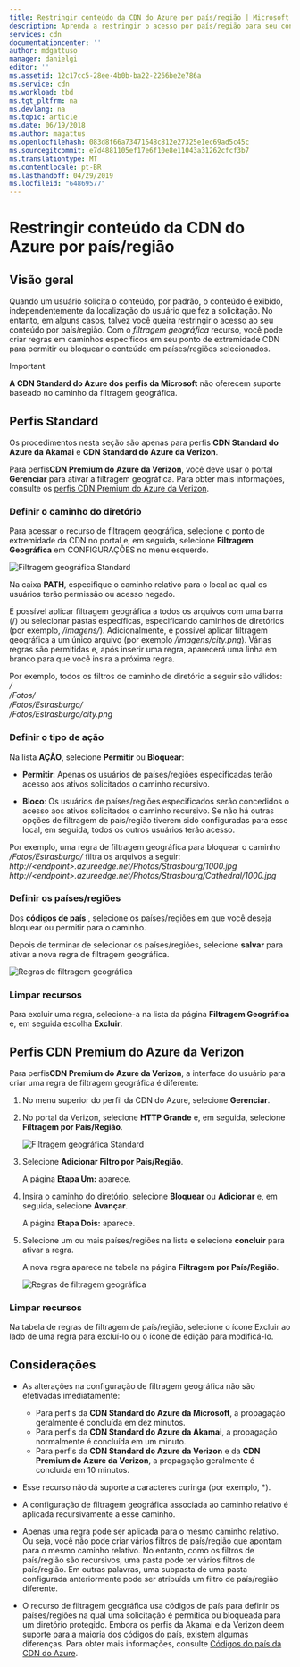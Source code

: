 ```yaml
---
title: Restringir conteúdo da CDN do Azure por país/região | Microsoft Docs
description: Aprenda a restringir o acesso por país/região para seu conteúdo CDN do Azure usando o recurso de filtragem geográfica.
services: cdn
documentationcenter: ''
author: mdgattuso
manager: danielgi
editor: ''
ms.assetid: 12c17cc5-28ee-4b0b-ba22-2266be2e786a
ms.service: cdn
ms.workload: tbd
ms.tgt_pltfrm: na
ms.devlang: na
ms.topic: article
ms.date: 06/19/2018
ms.author: magattus
ms.openlocfilehash: 083d8f66a73471548c812e27325e1ec69ad5c45c
ms.sourcegitcommit: e7d4881105ef17e6f10e8e11043a31262cfcf3b7
ms.translationtype: MT
ms.contentlocale: pt-BR
ms.lasthandoff: 04/29/2019
ms.locfileid: "64869577"
---
```

# <a name="restrict-azure-cdn-content-by-countryregion"></a>Restringir conteúdo da CDN do Azure por país/região

## <a name="overview"></a>Visão geral
Quando um usuário solicita o conteúdo, por padrão, o conteúdo é exibido, independentemente da localização do usuário que fez a solicitação. No entanto, em alguns casos, talvez você queira restringir o acesso ao seu conteúdo por país/região. Com o *filtragem geográfica* recurso, você pode criar regras em caminhos específicos em seu ponto de extremidade CDN para permitir ou bloquear o conteúdo em países/regiões selecionados.

> [!IMPORTANT]
> **A CDN Standard do Azure dos perfis da Microsoft** não oferecem suporte baseado no caminho da filtragem geográfica.
> 

## <a name="standard-profiles"></a>Perfis Standard
Os procedimentos nesta seção são apenas para perfis **CDN Standard do Azure da Akamai** e **CDN Standard do Azure da Verizon**. 

Para perfis**CDN Premium do Azure da Verizon**, você deve usar o portal **Gerenciar** para ativar a filtragem geográfica. Para obter mais informações, consulte os [perfis CDN Premium do Azure da Verizon](#azure-cdn-premium-from-verizon-profiles).

### <a name="define-the-directory-path"></a>Definir o caminho do diretório
Para acessar o recurso de filtragem geográfica, selecione o ponto de extremidade da CDN no portal e, em seguida, selecione **Filtragem Geográfica** em CONFIGURAÇÕES no menu esquerdo. 

![Filtragem geográfica Standard](./media/cdn-filtering/cdn-geo-filtering-standard.png)

Na caixa **PATH**, especifique o caminho relativo para o local ao qual os usuários terão permissão ou acesso negado. 

É possível aplicar filtragem geográfica a todos os arquivos com uma barra (/) ou selecionar pastas específicas, especificando caminhos de diretórios (por exemplo, */imagens/*). Adicionalmente, é possível aplicar filtragem geográfica a um único arquivo (por exemplo */imagens/city.png*). Várias regras são permitidas e, após inserir uma regra, aparecerá uma linha em branco para que você insira a próxima regra.

Por exemplo, todos os filtros de caminho de diretório a seguir são válidos:   
*/*                                 
*/Fotos/*     
*/Fotos/Estrasburgo/*     
*/Fotos/Estrasburgo/city.png*

### <a name="define-the-type-of-action"></a>Definir o tipo de ação

Na lista **AÇÃO**, selecione **Permitir** ou **Bloquear**: 

- **Permitir**: Apenas os usuários de países/regiões especificadas terão acesso aos ativos solicitados o caminho recursivo.

- **Bloco**: Os usuários de países/regiões especificados serão concedidos o acesso aos ativos solicitados o caminho recursivo. Se não há outras opções de filtragem de país/região tiverem sido configuradas para esse local, em seguida, todos os outros usuários terão acesso.

Por exemplo, uma regra de filtragem geográfica para bloquear o caminho */Fotos/Estrasburgo/* filtra os arquivos a seguir:     
*http:\//\<endpoint>.azureedge.net/Photos/Strasbourg/1000.jpg*
*http:\//\<endpoint>.azureedge.net/Photos/Strasbourg/Cathedral/1000.jpg*

### <a name="define-the-countriesregions"></a>Definir os países/regiões
Dos **códigos de país** , selecione os países/regiões em que você deseja bloquear ou permitir para o caminho. 

Depois de terminar de selecionar os países/regiões, selecione **salvar** para ativar a nova regra de filtragem geográfica. 

![Regras de filtragem geográfica](./media/cdn-filtering/cdn-geo-filtering-rules.png)

### <a name="clean-up-resources"></a>Limpar recursos
Para excluir uma regra, selecione-a na lista da página **Filtragem Geográfica** e, em seguida escolha **Excluir**.

## <a name="azure-cdn-premium-from-verizon-profiles"></a>Perfis CDN Premium do Azure da Verizon
Para perfis**CDN Premium do Azure da Verizon**, a interface do usuário para criar uma regra de filtragem geográfica é diferente:

1. No menu superior do perfil da CDN do Azure, selecione **Gerenciar**.

2. No portal da Verizon, selecione **HTTP Grande** e, em seguida, selecione **Filtragem por País/Região**.

    ![Filtragem geográfica Standard](./media/cdn-filtering/cdn-geo-filtering-premium.png)

3. Selecione **Adicionar Filtro por País/Região**.

    A página **Etapa Um:** aparece.

4. Insira o caminho do diretório, selecione **Bloquear** ou **Adicionar** e, em seguida, selecione **Avançar**.

    A página **Etapa Dois:** aparece. 

5. Selecione um ou mais países/regiões na lista e selecione **concluir** para ativar a regra. 
    
    A nova regra aparece na tabela na página **Filtragem por País/Região**.

    ![Regras de filtragem geográfica](./media/cdn-filtering/cdn-geo-filtering-premium-rules.png)

### <a name="clean-up-resources"></a>Limpar recursos
Na tabela de regras de filtragem de país/região, selecione o ícone Excluir ao lado de uma regra para excluí-lo ou o ícone de edição para modificá-lo.

## <a name="considerations"></a>Considerações
* As alterações na configuração de filtragem geográfica não são efetivadas imediatamente:
   * Para perfis da **CDN Standard do Azure da Microsoft**, a propagação geralmente é concluída em dez minutos. 
   * Para perfis da **CDN Standard do Azure da Akamai**, a propagação normalmente é concluída em um minuto. 
   * Para perfis da **CDN Standard do Azure da Verizon** e da **CDN Premium do Azure da Verizon**, a propagação geralmente é concluída em 10 minutos. 
 
* Esse recurso não dá suporte a caracteres curinga (por exemplo, *).

* A configuração de filtragem geográfica associada ao caminho relativo é aplicada recursivamente a esse caminho.

* Apenas uma regra pode ser aplicada para o mesmo caminho relativo. Ou seja, você não pode criar vários filtros de país/região que apontam para o mesmo caminho relativo. No entanto, como os filtros de país/região são recursivos, uma pasta pode ter vários filtros de país/região. Em outras palavras, uma subpasta de uma pasta configurada anteriormente pode ser atribuída um filtro de país/região diferente.

* O recurso de filtragem geográfica usa códigos de país para definir os países/regiões na qual uma solicitação é permitida ou bloqueada para um diretório protegido. Embora os perfis da Akamai e da Verizon deem suporte para a maioria dos códigos do país, existem algumas diferenças. Para obter mais informações, consulte [Códigos do país da CDN do Azure](/previous-versions/azure/mt761717(v=azure.100)). 

